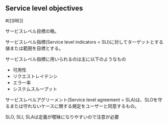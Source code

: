 ## Service level objectives
#[[SRE]]

サービスレベル目標の略。

サービスレベル指標(Service level indicators = SLI)に対してターゲットとする値または範囲を目標とする。

サービスレベル指標に用いられるのは主に以下のようなもの
- 可用性
- リクエストレイテンシ
- エラー率
- システムスループット

サービスレベルアグリーメント(Service level agreement = SLA)は、SLOを守るまたは守れないケースに関する規定をユーザーと同意するもの。

SLO, SLI, SLAは定義が曖昧になりやすいので注意が必要